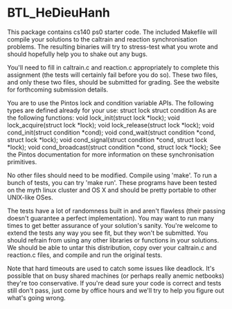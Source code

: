 # BTL_HeDieuHanh
This package contains cs140 ps0 starter code. The included Makefile
will compile your solutions to the caltrain and reaction synchronisation
problems. The resulting binaries will try to stress-test what you
wrote and should hopefully help you to shake out any bugs.

You'll need to fill in caltrain.c and reaction.c appropriately to
complete this assignment (the tests will certainly fail before you do
so). These two files, and only these two files, should be submitted for
grading. See the website for forthcoming submission details.

You are to use the Pintos lock and condition variable APIs. The following
types are defined already for your use:
    struct lock
    struct condition
As are the following functions:
    void lock_init(struct lock *lock);
    void lock_acquire(struct lock *lock);
    void lock_release(struct lock *lock);
    void cond_init(struct condition *cond);
    void cond_wait(struct condition *cond, struct lock *lock);
    void cond_signal(struct condition *cond, struct lock *lock);
    void cond_broadcast(struct condition *cond, struct lock *lock);
See the Pintos documentation for more information on these synchronisation
primitives.

No other files should need to be modified. Compile using 'make'. To
run a bunch of tests, you can try 'make run'. These programs have been
tested on the myth linux cluster and OS X and should be pretty portable to
other UNIX-like OSes.

The tests have a lot of randomness built in and aren't flawless (their
passing doesn't guarantee a perfect implementation). You may want to
run many times to get better assurance of your solution's sanity. You're
welcome to extend the tests any way you see fit, but they won't be
submitted. You should refrain from using any other libraries or functions
in your solutions. We should be able to untar this distribution, copy over
your caltrain.c and reaction.c files, and compile and run the original
tests.

Note that hard timeouts are used to catch some issues like deadlock.
It's possible that on busy shared machines (or perhaps really anemic
netbooks) they're too conservative. If you're dead sure your code is
correct and tests still don't pass, just come by office hours and
we'll try to help you figure out what's going wrong.
